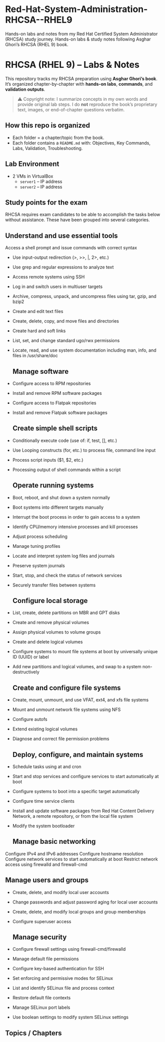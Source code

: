 # Red-Hat-System-Administration-RHCSA--RHEL9
Hands-on labs and notes from my Red Hat Certified System Administrator (RHCSA) study journey. Hands-on labs &amp; study notes following Asghar Ghori’s RHCSA (RHEL 9) book.      

# RHCSA (RHEL 9) – Labs & Notes

This repository tracks my RHCSA preparation using **Asghar Ghori’s book**.  
It’s organized chapter-by-chapter with **hands-on labs**, **commands**, and **validation outputs**.

> ⚠️ Copyright note: I summarize concepts in my own words and provide original lab steps. I do **not** reproduce the book’s proprietary text, images, or end-of-chapter questions verbatim.

## How this repo is organized
- Each folder = a chapter/topic from the book.
- Each folder contains a `README.md` with: Objectives, Key Commands, Labs, Validation, Troubleshooting.

## Lab Environment
- 2 VMs in VirtualBox  
  - `server1` – IP address
  - `server2` – IP address

## Study points for the exam
RHCSA requires exam candidates to be able to accomplish the tasks below without assistance. These have been grouped into several categories.

  ## Understand and use essential tools
Access a shell prompt and issue commands with correct syntax
- Use input-output redirection (>, >>, |, 2>, etc.)
- Use grep and regular expressions to analyze text
- Access remote systems using SSH
- Log in and switch users in multiuser targets
- Archive, compress, unpack, and uncompress files using tar, gzip, and bzip2
- Create and edit text files
- Create, delete, copy, and move files and directories
- Create hard and soft links
- List, set, and change standard ugo/rwx permissions
- Locate, read, and use system documentation including man, info, and files in /usr/share/doc

  
  ## Manage software
- Configure access to RPM repositories
- Install and remove RPM software packages
- Configure access to Flatpak repositories
- Install and remove Flatpak software packages

  ## Create simple shell scripts
- Conditionally execute code (use of: if, test, [], etc.)
- Use Looping constructs (for, etc.) to process file, command line input
- Process script inputs ($1, $2, etc.)
- Processing output of shell commands within a script

  ## Operate running systems
- Boot, reboot, and shut down a system normally
- Boot systems into different targets manually
- Interrupt the boot process in order to gain access to a system
- Identify CPU/memory intensive processes and kill processes
- Adjust process scheduling
- Manage tuning profiles
- Locate and interpret system log files and journals
- Preserve system journals
- Start, stop, and check the status of network services
- Securely transfer files between systems

  ## Configure local storage

- List, create, delete partitions on MBR and GPT disks
- Create and remove physical volumes
- Assign physical volumes to volume groups
- Create and delete logical volumes
- Configure systems to mount file systems at boot by universally unique ID (UUID) or label
- Add new partitions and logical volumes, and swap to a system non-destructively

  ## Create and configure file systems
-  Create, mount, unmount, and use VFAT, ext4, and xfs file systems
- Mount and unmount network file systems using NFS
- Configure autofs
- Extend existing logical volumes
- Diagnose and correct file permission problems

    ## Deploy, configure, and maintain systems
- Schedule tasks using at and cron
- Start and stop services and configure services to start automatically at boot
- Configure systems to boot into a specific target automatically
- Configure time service clients
- Install and update software packages from Red Hat Content Delivery Network, a remote repository, or from the local file system
- Modify the system bootloader

  ## Manage basic networking
Configure IPv4 and IPv6 addresses
Configure hostname resolution
Configure network services to start automatically at boot
Restrict network access using firewalld and firewall-cmd

  ## Manage users and groups
- Create, delete, and modify local user accounts
- Change passwords and adjust password aging for local user accounts
- Create, delete, and modify local groups and group memberships
- Configure superuser access

  ## Manage security
- Configure firewall settings using firewall-cmd/firewalld
- Manage default file permissions
- Configure key-based authentication for SSH
- Set enforcing and permissive modes for SELinux
- List and identify SELinux file and process context
- Restore default file contexts
- Manage SELinux port labels
- Use boolean settings to modify system SELinux settings
 
## Topics / Chapters
